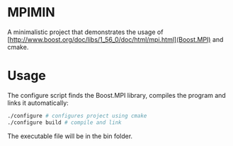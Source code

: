 MPIMIN
========
A minimalistic project that demonstrates the usage of
[http://www.boost.org/doc/libs/1_56_0/doc/html/mpi.html](Boost.MPI) and cmake.

Usage
======
The configure script finds the Boost.MPI library, compiles the 
program and links it automatically: 
```bash
./configure # configures project using cmake
./configure build # compile and link
```
The executable file will be in the bin folder.
